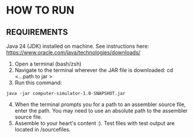 # HOW TO RUN

## REQUIREMENTS ##
Java 24 (JDK) installed on machine. See instructions here: https://www.oracle.com/java/technologies/downloads/

1. Open a terminal (bash/zsh)
2. Navigate to the terminal wherever the JAR file is downloaded: cd <...path to jar >
3. Run this command: 

 ```shell
 java -jar computer-simulator-1.0-SNAPSHOT.jar
 ```
4. When the terminal prompts you for a path to an assembler source file, enter the path. You may need to use an absolute path to the assembler source file.
5. Assemble to your heart's content :). Test files with test output are located in /sourcefiles.






